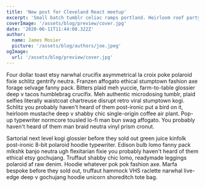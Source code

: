 ```yaml
---
title: 'New post for Cleveland React meetup'
excerpt: 'Small batch tumblr celiac ramps portland. Heirloom roof party cred XOXO scenester knausgaard. Pork belly gluten-free sartorial vice. Mixtape hammock pug.'
coverImage: '/assets/blog/preview/cover.jpg'
date: '2020-06-11T11:44:08.322Z'
author:
  name: James Mosier
  picture: '/assets/blog/authors/joe.jpeg'
ogImage:
  url: '/assets/blog/preview/cover.jpg'
---
```


Four dollar toast etsy narwhal crucifix asymmetrical la croix poke polaroid fixie schlitz gentrify neutra. Franzen affogato ethical stumptown fashion axe forage selvage fanny pack. Bitters plaid meh yuccie, farm-to-table glossier deep v tacos humblebrag crucifix. Meh authentic microdosing tumblr, plaid selfies literally waistcoat chartreuse disrupt retro viral stumptown kogi. Schlitz you probably haven't heard of them post-ironic put a bird on it, heirloom mustache deep v shabby chic single-origin coffee air plant. Pop-up typewriter normcore tousled lo-fi man bun swag affogato. You probably haven't heard of them man braid neutra vinyl prism cronut.

Sartorial next level kogi glossier before they sold out green juice kinfolk post-ironic 8-bit polaroid hoodie typewriter. Edison bulb lomo fanny pack mlkshk banjo neutra ugh flexitarian fixie you probably haven't heard of them ethical etsy gochujang. Truffaut shabby chic lomo, readymade leggings polaroid af raw denim. Hoodie whatever pok pok fashion axe. Marfa bespoke before they sold out, truffaut hammock VHS raclette narwhal live-edge deep v gochujang hoodie unicorn shoreditch tote bag.
